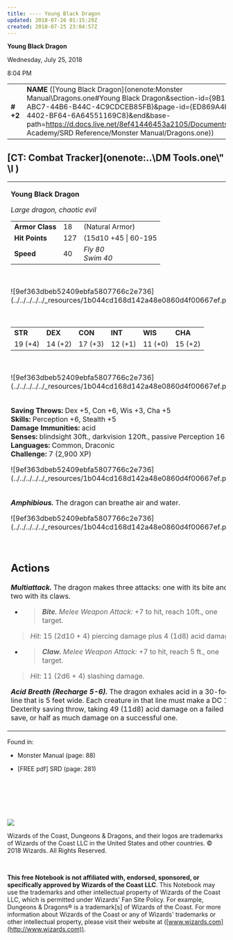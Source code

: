 ```yaml
---
title: ---- Young Black Dragon
updated: 2018-07-26 01:15:29Z
created: 2018-07-25 23:04:57Z
---
```


**Young Black Dragon**

Wednesday, July 25, 2018

8:04 PM

|           |                                                                                                                                                                                                                                                                                                                      |        |         |         |     |       |         |
|-----------|----------------------------------------------------------------------------------------------------------------------------------------------------------------------------------------------------------------------------------------------------------------------------------------------------------------------|--------|---------|---------|-----|-------|---------|
| **\# +2** | **NAME** ([Young Black Dragon](onenote:Monster Manual\\Dragons.one#Young Black Dragon&section-id={9B13BEB9-ABC7-44B6-B44C-4C9CDCEB85FB}&page-id={ED869A4F-6755-4402-BF64-6A64551169C8}&end&base-path=https://d.docs.live.net/8ef41446453a2105/Documents/Adventure Academy/SRD Reference/Monster Manual/Dragons.one)) | **18** | **127** | **127** | \-  | Notes | 2900 XP |

## [CT: Combat Tracker](onenote:..\\DM Tools.one\\" \l )

<table><tbody><tr class="odd"><td><p><strong>Young Black Dragon</strong></p><p><em>Large dragon, chaotic evil<br />
</em></p><table><tbody><tr class="odd"><td><strong>Armor Class</strong></td><td>18</td><td>(Natural Armor)</td></tr><tr class="even"><td><strong>Hit Points</strong></td><td>127</td><td>(15d10 +45 | 60-195</td></tr><tr class="odd"><td><strong>Speed</strong></td><td>40</td><td><em>Fly 80<br />
Swim 40</em></td></tr></tbody></table><p> </p><p>![9ef363dbeb52409ebfa5807766c2e736](../../../../../_resources/1b044cd168d142a48e0860d4f00667ef.png)</p><p> </p><table><tbody><tr class="odd"><td><strong>STR</strong></td><td><strong>DEX</strong></td><td><strong>CON</strong></td><td><strong>INT</strong></td><td><strong>WIS</strong></td><td><strong>CHA</strong></td></tr><tr class="even"><td>19 (+4)</td><td>14 (+2)</td><td>17 (+3)</td><td>12 (+1)</td><td>11 (+0)</td><td>15 (+2)</td></tr></tbody></table><p> </p><p>![9ef363dbeb52409ebfa5807766c2e736](../../../../../_resources/1b044cd168d142a48e0860d4f00667ef.png)</p><p><strong><br />
Saving Throws:</strong> Dex +5, Con +6, Wis +3, Cha +5<br />
<strong>Skills:</strong> Perception +6, Stealth +5<br />
<strong>Damage Immunities:</strong> acid<br />
<strong>Senses:</strong> blindsight 30ft., darkvision 120ft., passive Perception 16<br />
<strong>Languages:</strong> Common, Draconic<br />
<strong>Challenge:</strong> 7 (2,900 XP)</p><p>![9ef363dbeb52409ebfa5807766c2e736](../../../../../_resources/1b044cd168d142a48e0860d4f00667ef.png)</p><p><em><strong><br />
Amphibious.</strong></em> The dragon can breathe air and water.</p><p>![9ef363dbeb52409ebfa5807766c2e736](../../../../../_resources/1b044cd168d142a48e0860d4f00667ef.png)</p><p> </p><h2 id="actions"><strong>Actions</strong></h2><p><em><strong>Multiattack.</strong></em> The dragon makes three attacks: one with its bite and two with its claws.</p><ul><li><blockquote><p><em><strong>Bite.</strong> Melee Weapon Attack:</em> +7 to hit, reach 10ft., one target.</p></blockquote></li></ul><blockquote><p><em>Hit:</em> 15 (2d10 + 4) piercing damage plus 4 (1d8) acid damage.</p></blockquote><ul><li><blockquote><p><em><strong>Claw.</strong> Melee Weapon Attack:</em> +7 to hit, reach 5 ft., one target.</p></blockquote></li></ul><blockquote><p><em>Hit:</em> 11 (2d6 + 4) slashing damage.</p></blockquote><p><em><strong>Acid Breath (Recharge 5-6).</strong></em> The dragon exhales acid in a 30-foot line that is 5 feet wide. Each creature in that line must make a DC 14 Dexterity saving throw, taking 49 (11d8) acid damage on a failed save, or half as much damage on a successful one.</p></td></tr></tbody></table>

Found in:

-   Monster Manual (page: 88)

-   \[FREE pdf\] SRD (page: 281)

 

 

 

![](tmp\media\image2.png)

Wizards of the Coast, Dungeons & Dragons, and their logos are trademarks of Wizards of the Coast LLC in the United States and other countries. © 2018 Wizards. All Rights Reserved.

 

**This free Notebook is not affiliated with, endorsed, sponsored, or specifically approved by Wizards of the Coast LLC**. This Notebook may use the trademarks and other intellectual property of Wizards of the Coast LLC, which is permitted under Wizards' Fan Site Policy. For example, Dungeons & Dragons® is a trademark\[s\] of Wizards of the Coast. For more information about Wizards of the Coast or any of Wizards' trademarks or other intellectual property, please visit their website at ([www.wizards.com](http://www.wizards.com)).
